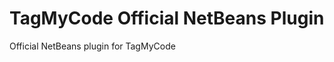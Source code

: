 TagMyCode Official NetBeans Plugin
==================================

Official NetBeans plugin for TagMyCode
